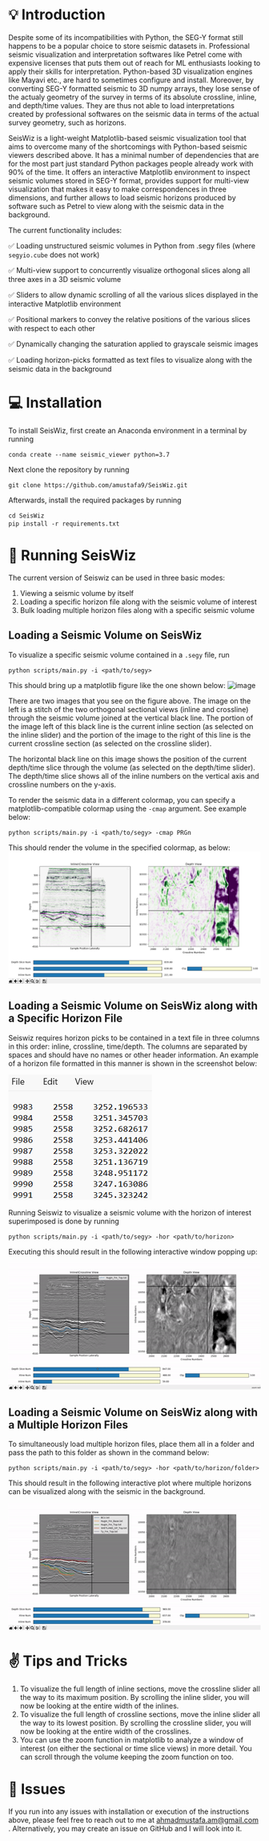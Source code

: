 # 💡 Introduction
Despite some of its incompatibilities with Python, the SEG-Y format still happens to be a popular choice to store seismic datasets
in. Professional seismic visualization and interpretation softwares like Petrel come with expensive licenses that puts them out of reach 
for ML enthusiasts looking to apply their skills for interpretation. Python-based 3D visualization engines like Mayavi 
etc., are hard to sometimes configure and install. Moreover, by converting SEG-Y formatted seismic to 3D numpy arrays, they 
lose sense of the actualy geometry of the survey in terms of its absolute crossline, inline, and depth/time values. They are
thus not able to load interpretations created by professional softwares on the seismic data in terms of the actual survey geometry, such as horizons.


SeisWiz is a light-weight Matplotlib-based seismic visualization tool that aims to overcome many of the shortcomings with Python-based seismic 
viewers described above. It has a minimal number of dependencies that are for the most part just standard Python packages people
already work with 90% of the time. It offers an interactive Matplotlib environment to inspect seismic volumes stored in SEG-Y format, 
provides support for multi-view visualization that makes it easy to make correspondences in three dimensions, and further allows to load
seismic horizons produced by software such as Petrel to view along with the seismic data in the background.  

The current functionality includes:

✅ Loading unstructured seismic volumes in Python from .segy files (where `segyio.cube` does not work) <br>

✅ Multi-view support to concurrently visualize orthogonal slices along all three axes in a 3D seismic volume <br>

✅ Sliders to allow dynamic scrolling of all the various slices displayed in the interactive Matplotlib environment <br>

✅ Positional markers to convey the relative positions of the various slices with respect to each other <br>

✅ Dynamically changing the saturation applied to grayscale seismic images <br>

✅ Loading horizon-picks formatted as text files to visualize along with the seismic data in the background <br>

# 💻 Installation
To install SeisWiz, first create an Anaconda environment in a terminal by running
```commandline
conda create --name seismic_viewer python=3.7
```

Next clone the repository by running
```commandline
git clone https://github.com/amustafa9/SeisWiz.git
```

Afterwards, install the required packages by running 
```commandline
cd SeisWiz
pip install -r requirements.txt
```

# 🏃 Running SeisWiz
The current version of Seiswiz can be used in three basic modes:
1. Viewing a seismic volume by itself
2. Loading a specific horizon file along with the seismic volume of interest 
3. Bulk loading multiple horizon files along with a specific seismic volume

## Loading a Seismic Volume on SeisWiz
To visualize a specific seismic volume contained in a `.segy` file, run
```commandline
python scripts/main.py -i <path/to/segy>
```
This should bring up a matplotlib figure like the one shown below:
![image](figs/basic_mode_grayscale.gif)

There are two images that you see on the figure above. The image on the left is a stitch of the two orthogonal 
sectional views (inline and crossline) through the seismic volume joined at the vertical black line. The portion of the 
image left of this black line is the current inline section (as selected on the inline slider) and the portion of the image to the
right of this line is the current crossline section (as selected on the crossline slider). 

The horizontal black line on this image shows the position of the current depth/time slice through the volume (as selected 
on the depth/time slider). The depth/time slice shows all of the inline numbers on the vertical axis
and crossline numbers on the y-axis.

To render the seismic data in a different colormap, you can specify a matplotlib-compatible 
colormap using the `-cmap` argument. See example below:

```commandline
python scripts/main.py -i <path/to/segy> -cmap PRGn
```

This should render the volume in the specified colormap, as below: 
![image](figs/basic_mode_color.png)

## Loading a Seismic Volume on SeisWiz along with a Specific Horizon File
Seiswiz requires horizon picks to be contained in a text file in three columns in this order: inline, crossline, time/depth. 
The columns are separated by spaces and should have no names or other header information. An example of a horizon file
formatted in this manner is shown in the screenshot below: 

![image](figs/horizon_file_formatting.png)

Running Seiswiz to visualize a seismic volume with the horizon of interest superimposed is done by 
running

```commandline
python scripts/main.py -i <path/to/segy> -hor <path/to/horizon>
```

Executing this should result in the following interactive window popping up: 

![image](figs/one_horizon.gif)

## Loading a Seismic Volume on SeisWiz along with a Multiple Horizon Files
To simultaneously load multiple horizon files, place them all in a folder and pass the path to this 
folder as shown in the command below:

```commandline
python scripts/main.py -i <path/to/segy> -hor <path/to/horizon/folder>
```

This should result in the following interactive plot where multiple horizons can be 
visualized along with the seismic in the background. 

![image](figs/all_horizons.gif)

# ✌ Tips and Tricks
1. To visualize the full length of inline sections, move the crossline slider all the way to its maximum position. By scrolling
   the inline slider, you will now be looking at the entire width of the inlines.
2. To visualize the full length of crossline sections, move the inline slider all the way to its lowest position. By scrolling
   the crossline slider, you will now be looking at the entire width of the crosslines.
3. You can use the zoom function in matplotlib to analyze a window of interest (on either the sectional or time slice views) in more detail.
   You can scroll through the volume keeping the zoom function on too.


# 🔧 Issues 
If you run into any issues with installation or execution of the instructions above, please feel free to reach out to me 
at <span style="color:red"> ahmadmustafa.am@gmail.com </span>. Alternatively, you may create an issue on GitHub and I will look into it.

